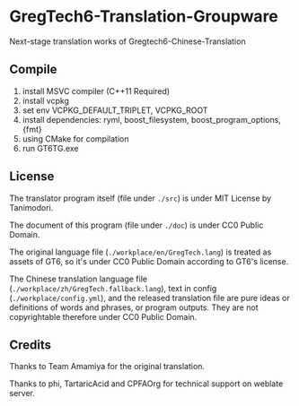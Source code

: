 # GregTech6-Translation-Groupware

Next-stage translation works of Gregtech6-Chinese-Translation

## Compile

1. install MSVC compiler (C++11 Required)
2. install vcpkg
3. set env VCPKG_DEFAULT_TRIPLET, VCPKG_ROOT
4. install dependencies: ryml, boost_filesystem, boost_program_options, {fmt}
5. using CMake for compilation
6. run GT6TG.exe

## License

The translator program itself (file under `./src`) is under MIT License by Tanimodori.

The document of this program (file under `./doc`) is under CC0 Public Domain.

The original language file (`./workplace/en/GregTech.lang`) is treated as assets of GT6, so it's under CC0 Public Domain according to GT6's license.

The Chinese translation language file (`./workplace/zh/GregTech.fallback.lang`), text in config (`./workplace/config.yml`), and the released translation file are pure ideas or definitions of words and phrases, or program outputs. They are not copyrightable therefore under CC0 Public Domain.

## Credits

Thanks to Team Amamiya for the original translation.

Thanks to phi, TartaricAcid and CPFAOrg for technical support on weblate server.
